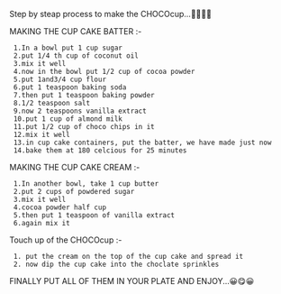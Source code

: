 Step by steap process to make the CHOCOcup...🧁🍫🧁🍫

MAKING THE CUP CAKE BATTER :-

     1.In a bowl put 1 cup sugar
     2.put 1/4 th cup of coconut oil
     3.mix it well
     4.now in the bowl put 1/2 cup of cocoa powder
     5.put 1and3/4 cup flour
     6.put 1 teaspoon baking soda 
     7.then put 1 teaspoon baking powder
     8.1/2 teaspoon salt
     9.now 2 teaspoons vanilla extract 
     10.put 1 cup of almond milk
     11.put 1/2 cup of choco chips in it
     12.mix it well
     13.in cup cake containers, put the batter, we have made just now
     14.bake them at 180 celcious for 25 minutes

MAKING THE CUP CAKE CREAM :-

     1.In another bowl, take 1 cup butter
     2.put 2 cups of powdered sugar
     3.mix it well
     4.cocoa powder half cup
     5.then put 1 teaspoon of vanilla extract
     6.again mix it
    

Touch up of the CHOCOcup :-

     1. put the cream on the top of the cup cake and spread it
     2. now dip the cup cake into the choclate sprinkles

FINALLY PUT ALL OF THEM IN YOUR PLATE AND ENJOY...😀😋😀
